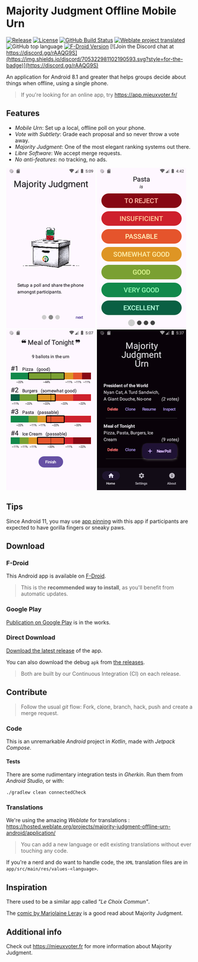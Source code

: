 # Majority Judgment Offline Mobile Urn

[![Release](https://img.shields.io/github/v/release/MieuxVoter/majority-judgment-offline-urn-android?sort=semver&style=for-the-badge)](https://github.com/MieuxVoter/majority-judgment-offline-urn-android/releases)
[![License](https://img.shields.io/github/license/MieuxVoter/majority-judgment-offline-urn-android?style=for-the-badge)](./LICENSE)
[![GitHub Build Status](https://img.shields.io/github/actions/workflow/status/MieuxVoter/majority-judgment-offline-urn-android/android_build.yml?style=for-the-badge)](https://github.com/MieuxVoter/majority-judgment-offline-urn-android/actions/workflows/android_build.yml)
[![Weblate project translated](https://img.shields.io/weblate/progress/majority-judgment-offline-urn-android?server=https%3A%2F%2Fhosted.weblate.org&style=for-the-badge)](https://hosted.weblate.org/projects/majority-judgment-offline-urn-android/application/)
![GitHub top language](https://img.shields.io/github/languages/top/MieuxVoter/majority-judgment-offline-urn-android?style=for-the-badge)
[![F-Droid Version](https://img.shields.io/f-droid/v/com.illiouchine.jm?style=for-the-badge)](https://f-droid.org/en/packages/com.illiouchine.jm)
[![Join the Discord chat at https://discord.gg/rAAQG9S](https://img.shields.io/discord/705322981102190593.svg?style=for-the-badge)](https://discord.gg/rAAQG9S)

An application for Android 8.1 and greater that helps groups decide about things when offline, using a single phone.

> If you're looking for an online app, try https://app.mieuxvoter.fr/

## Features

- *Mobile Urn*: Set up a local, offline poll on your phone.
- *Vote with Subtlety*: Grade each proposal and so never throw a vote away.
- *Majority Judgment*: One of the most elegant ranking systems out there.
- *Libre Software*: We accept merge requests.
- *No anti-features*: no tracking, no ads.

<p>
  <img src="metadata/en-US/images/phoneScreenshots/1.png" alt="Screenshot of the onboarding screen of the application." />
  <img src="metadata/en-US/images/phoneScreenshots/2.png" alt="Screenshot of the voting screen of the application." />
  <img src="metadata/en-US/images/phoneScreenshots/3.png" alt="Screenshot of the results screen of the application." />
  <img src="metadata/en-US/images/phoneScreenshots/4.png" alt="Screenshot of the home screen of the application, in dark theme." />
</p>


## Tips

Since Android 11, you may use [app pinning](https://support.google.com/android/answer/9455138?hl=en) with this app if participants are expected to have gorilla fingers or sneaky paws.


## Download

### F-Droid

This Android app is available on [F-Droid](https://f-droid.org/en/packages/com.illiouchine.jm).

> This is the **recommended way to install**, as you'll benefit from automatic updates.

### Google Play

[Publication on Google Play](https://github.com/MieuxVoter/majority-judgment-offline-urn-android/issues/100) is in the works. 

### Direct Download

[Download the latest release](https://github.com/MieuxVoter/majority-judgment-offline-urn-android/releases/latest/download/app-release.apk) of the app.

You can also download the debug `apk` from [the releases](https://github.com/MieuxVoter/majority-judgment-offline-urn-android/releases).

> Both are built by our Continuous Integration (CI) on each release.


## Contribute

> Follow the usual _git_ flow:
> Fork, clone, branch, hack, push and create a merge request.

### Code

This is an unremarkable _Android_ project in _Kotlin_, made with _Jetpack Compose_.

#### Tests

There are some rudimentary integration tests in _Gherkin_.
Run them from _Android Studio_, or with:

    ./gradlew clean connectedCheck

### Translations

We're using the amazing _Weblate_ for translations : https://hosted.weblate.org/projects/majority-judgment-offline-urn-android/application/

> You can add a new language or edit existing translations without ever touching any code.

If you're a nerd and do want to handle code, the `XML` translation files are in `app/src/main/res/values-<language>`.


## Inspiration

There used to be a similar app called _"Le Choix Commun"_.

The [comic by Marjolaine Leray](https://marjolaineleray.com/wp-content/uploads/2023/04/BD-MajorityJudgment-MarjolaineLeray-EN.pdf) is a good read about Majority Judgment.


## Additional info

Check out https://mieuxvoter.fr for more information about Majority Judgment.

